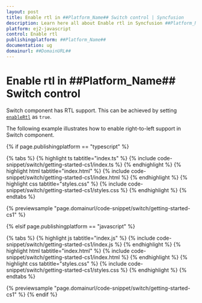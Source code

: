 ```yaml
---
layout: post
title: Enable rtl in ##Platform_Name## Switch control | Syncfusion
description: Learn here all about Enable rtl in Syncfusion ##Platform_Name## Switch control of Syncfusion Essential JS 2 and more.
platform: ej2-javascript
control: Enable rtl 
publishingplatform: ##Platform_Name##
documentation: ug
domainurl: ##DomainURL##
---
```


# Enable rtl in ##Platform_Name## Switch control

Switch component has RTL support. This can be achieved by setting [`enableRtl`](../../api/switch#enablertl) as `true`.

The following example illustrates how to enable right-to-left support in Switch component.

{% if page.publishingplatform == "typescript" %}

 {% tabs %}
{% highlight ts tabtitle="index.ts" %}
{% include code-snippet/switch/getting-started-cs1/index.ts %}
{% endhighlight %}
{% highlight html tabtitle="index.html" %}
{% include code-snippet/switch/getting-started-cs1/index.html %}
{% endhighlight %}
{% highlight css tabtitle="styles.css" %}
{% include code-snippet/switch/getting-started-cs1/styles.css %}
{% endhighlight %}
{% endtabs %}
        
{% previewsample "page.domainurl/code-snippet/switch/getting-started-cs1" %}

{% elsif page.publishingplatform == "javascript" %}

{% tabs %}
{% highlight js tabtitle="index.js" %}
{% include code-snippet/switch/getting-started-cs1/index.js %}
{% endhighlight %}
{% highlight html tabtitle="index.html" %}
{% include code-snippet/switch/getting-started-cs1/index.html %}
{% endhighlight %}
{% highlight css tabtitle="styles.css" %}
{% include code-snippet/switch/getting-started-cs1/styles.css %}
{% endhighlight %}
{% endtabs %}

{% previewsample "page.domainurl/code-snippet/switch/getting-started-cs1" %}
{% endif %}